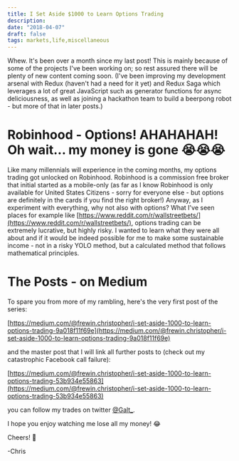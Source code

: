 ```yaml
---
title: I Set Aside $1000 to Learn Options Trading
description: 
date: "2018-04-07"
draft: false
tags: markets,life,miscellaneous
---
```


Whew. It's been over a month since my last post! This is mainly because of some of the projects I've been working on; so rest assured there will be plenty of new content coming soon. (I've been improving my development arsenal with Redux (haven't had a need for it yet) and Redux Saga which leverages a lot of great JavaScript such as generator functions for async deliciousness, as well as joining a hackathon team to build a beerpong robot - but more of that in later posts.)

# Robinhood - Options! AHAHAHAH! Oh wait... my money is gone :sob::sob::sob:

Like many millennials will experience in the coming months, my options trading got unlocked on Robinhood. Robinhood is a commission free broker that initial started as a mobile-only (as far as I know Robinhood is only available for United States Citizens - sorry for everyone else - but options are definitely in the cards if you find the right broker!) Anyway, as I experiment with everything, why not also with options? What I've seen places for example like [https://www.reddit.com/r/wallstreetbets/](https://www.reddit.com/r/wallstreetbets/), options trading can be extremely lucrative, but highly risky. I wanted to learn what they were all about and if it would be indeed possible for me to make some sustainable income - not in a risky YOLO method, but a calculated method that follows mathematical principles.

# The Posts - on Medium

To spare you from more of my rambling, here's the very first post of the series:

[https://medium.com/@frewin.christopher/i-set-aside-1000-to-learn-options-trading-9a018f11f69e](https://medium.com/@frewin.christopher/i-set-aside-1000-to-learn-options-trading-9a018f11f69e)

and the master post that I will link all further posts to (check out my catastrophic Facebook call failure):

[https://medium.com/@frewin.christopher/i-set-aside-1000-to-learn-options-trading-53b934e55863](https://medium.com/@frewin.christopher/i-set-aside-1000-to-learn-options-trading-53b934e55863)

you can follow my trades on twitter [@Galt_](https://twitter.com/Galt_).

I hope you enjoy watching me lose all my money! 😂

Cheers! 🍺

-Chris
